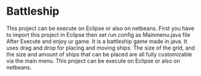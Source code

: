 # Battleship
This project can be execute on Eclipse or also on netbeans.
First you have to  import this project in Eclipse then set run config as Mainmenu.java file 
After Execute and enjoy ur game.
It is a battleship game made in java. It uses drag and drop for placing and moving ships. The size of the grid, and the size and amount of ships that can be placed are all fully customizable via the main menu.
This project can be execute on Eclipse or also on netbeans.
